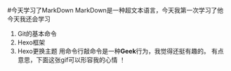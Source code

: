 #今天学习了MarkDown
MarkDown是一种超文本语言，今天我第一次学习了他
今天我还会学习
1. Git的基本命令
1. Hexo框架
1. Hexo更换主题
用命令行敲命令是一种**Geek**行为，我觉得还挺有趣的。
有点意思，下面这张gif可以形容我的心情
！[](https://qgt-style.oss-cn-hangzhou.aliyuncs.com/newcoursep4/g1/g1-2-2/tenor.gif)
